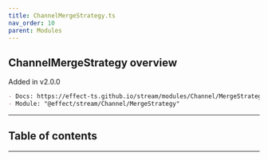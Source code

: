 ```yaml
---
title: ChannelMergeStrategy.ts
nav_order: 10
parent: Modules
---
```


## ChannelMergeStrategy overview

Added in v2.0.0

```md
- Docs: https://effect-ts.github.io/stream/modules/Channel/MergeStrategy.ts.html
- Module: "@effect/stream/Channel/MergeStrategy"
```

---

<h2 class="text-delta">Table of contents</h2>

---
